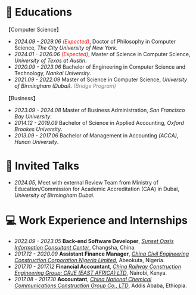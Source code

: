 
# 📖 Educations
【Computer Science】
- *2024.09 - 2029.06* <span style="color:red;">*(Expected)*</span>, Doctor of Philosophy in Computer Science, *The City University of New York*.
- *2024.01 - 2026.06* <span style="color:red;">*(Expected)*</span>, Master of Science in Computer Science, *University of Texas at Austin*.
- *2020.09 - 2023.06* Bachelor of Engineering in Computer Science and Technology, *Nankai University*.
- *2021.09 - 2022.09* Master of Science in Computer Science, *University of Birmingham (Dubai).  <span style="color:gray;">(Bridge Program)</span>*

【Business】
- *2023.09 - 2024.08* Master of Business Administration, *San Francisco Bay University*.
- *2014.12 - 2019.09* Bachelor of Science in Applied Accounting, *Oxford Brookes University*.
- *2013.09 - 2017.06* Bachelor of Management in Accounting *(ACCA)*,  *Hunan University*.

# 💬 Invited Talks
- *2024.05*, Meet with external Review Team from Ministry of Education/Commission for Academic Accreditation (CAA) in Dubai, *University of Birmingham Dubai*.

# 💻 Work Experience and Internships
- *2022.09 - 2023.05* **Back-end Software Developer**, [*Sunset Oasis Information Consultant Center*](https://www.linkedin.com/company/96330400/admin/dashboard/),  Changsha, China.
- *2017.12 - 2020.09* **Assistant Finance Manager**, [*China Civil Engineering Construction Corporation Nigeria Limited*](http://www.ccecc.com.cn/col/col7669/index.html), Abeokuta, Nigeria.
- *2017.10 - 2017.12* **Financial Accountant**, *[China Railway Construction Engineering Group: CRJE (EAST AFRICA) LTD](http://ydyl.cacem.com.cn/photos/EB5F603D_15509C5D.pdf)*, Nairobi, Kenya.
- *2017.08 - 2017.10* **Accountant**, [*China National Chemical Communications Construction Group Co., LTD*](http://zhxjj.com.cn/index.php/page/index/id/124.html), Addis Ababa, Ethiopia.

